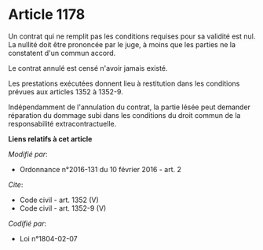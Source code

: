 # Article 1178

Un contrat qui ne remplit pas les conditions requises pour sa validité est nul. La nullité doit être prononcée par le juge, à
moins que les parties ne la constatent d'un commun accord. 

Le contrat annulé est censé n'avoir jamais existé. 

Les prestations exécutées donnent lieu à restitution dans les conditions prévues aux articles 1352 à 1352-9. 

Indépendamment de l'annulation du contrat, la partie lésée peut demander réparation du dommage subi dans les conditions du
droit commun de la responsabilité extracontractuelle.

**Liens relatifs à cet article**

_Modifié par_:

  - Ordonnance n°2016-131 du 10 février 2016 - art. 2

_Cite_:

  - Code civil - art. 1352 (V)
  - Code civil - art. 1352-9 (V)

_Codifié par_:

  - Loi n°1804-02-07
